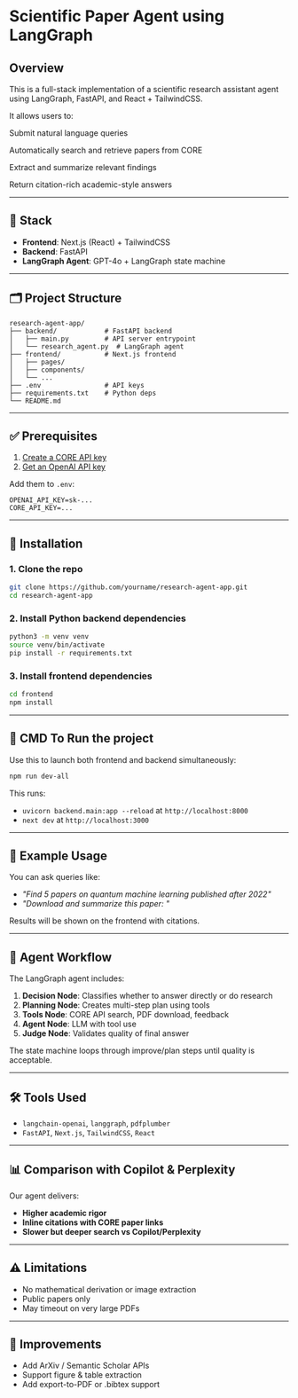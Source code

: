 # Scientific Paper Agent using LangGraph

## Overview

This is a full-stack implementation of a scientific research assistant agent using LangGraph, FastAPI, and React + TailwindCSS.

It allows users to:

Submit natural language queries

Automatically search and retrieve papers from CORE

Extract and summarize relevant findings

Return citation-rich academic-style answers

---

## 🔧 Stack

- **Frontend**: Next.js (React) + TailwindCSS
- **Backend**: FastAPI
- **LangGraph Agent**: GPT-4o + LangGraph state machine

---

## 🗂 Project Structure

```
research-agent-app/
├── backend/            # FastAPI backend
│   ├── main.py         # API server entrypoint
│   └── research_agent.py  # LangGraph agent
├── frontend/           # Next.js frontend
│   ├── pages/
│   ├── components/
│   └── ...
├── .env                # API keys
├── requirements.txt    # Python deps
└── README.md
```

---

## ✅ Prerequisites

1. [Create a CORE API key](https://core.ac.uk/services/api)
2. [Get an OpenAI API key](https://platform.openai.com/)

Add them to `.env`:

```
OPENAI_API_KEY=sk-...
CORE_API_KEY=...
```

---

## 🚀 Installation

### 1. Clone the repo
```bash
git clone https://github.com/yourname/research-agent-app.git
cd research-agent-app
```

### 2. Install Python backend dependencies
```bash
python3 -m venv venv
source venv/bin/activate
pip install -r requirements.txt
```

### 3. Install frontend dependencies
```bash
cd frontend
npm install
```

---

## 🧠 CMD To Run the project

Use this to launch both frontend and backend simultaneously:
```bash
npm run dev-all
```

This runs:
- `uvicorn backend.main:app --reload` at `http://localhost:8000`
- `next dev` at `http://localhost:3000`

---

## 🧪 Example Usage

You can ask queries like:
- *"Find 5 papers on quantum machine learning published after 2022"*
- *"Download and summarize this paper: <PDF URL>"*

Results will be shown on the frontend with citations.

---

## 🤖 Agent Workflow

The LangGraph agent includes:

1. **Decision Node**: Classifies whether to answer directly or do research
2. **Planning Node**: Creates multi-step plan using tools
3. **Tools Node**: CORE API search, PDF download, feedback
4. **Agent Node**: LLM with tool use
5. **Judge Node**: Validates quality of final answer

The state machine loops through improve/plan steps until quality is acceptable.

---

## 🛠 Tools Used

- `langchain-openai`, `langgraph`, `pdfplumber`
- `FastAPI`, `Next.js`, `TailwindCSS`, `React`

---

## 📊 Comparison with Copilot & Perplexity

Our agent delivers:
- **Higher academic rigor**
- **Inline citations with CORE paper links**
- **Slower but deeper search vs Copilot/Perplexity**

---

## ⚠️ Limitations

- No mathematical derivation or image extraction
- Public papers only
- May timeout on very large PDFs

---

## 🚀 Improvements

- Add ArXiv / Semantic Scholar APIs
- Support figure & table extraction
- Add export-to-PDF or .bibtex support
